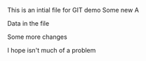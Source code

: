This is an intial file for GIT demo
Some new
A

Data in the file

Some more changes

I hope isn't much of a problem
